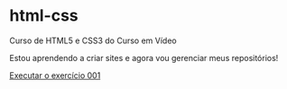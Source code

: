 # html-css
 Curso de HTML5 e CSS3 do Curso em Vídeo

 Estou aprendendo a criar sites e agora vou gerenciar meus repositórios!

<a href="https://abneroliveira21.github.io/html-css/index.html">Executar o exercício 001</a>